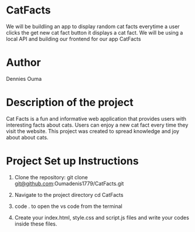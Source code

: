 # CatFacts
 We will be buildling an app to display random cat facts everytime a user clicks
 the get new cat fact button it displays a cat fact. We will be using a local API 
 and building our frontend for our app CatFacts

# Author
 Dennies Ouma

 # Description of the project
 Cat Facts is a fun and informative web application that provides users with interesting facts about cats. Users can enjoy a new cat fact every time they visit the website. This project was created to spread knowledge and joy about about cats.

 # Project Set up Instructions
  1. Clone the repository:
     git clone git@github.com:Oumadenis1779/CatFacts.git

  2. Navigate to the project directory
     cd CatFacts

  3. code . to open the vs code from the terminal

  4. Create your index.html, style.css and script.js files and write your codes inside
     these files.
     

